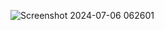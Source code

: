 ![Screenshot 2024-07-06 062601](https://github.com/AMANPATEL1108/Top_Courses_Project/assets/108643338/41f0f8b2-54d4-440c-a745-61b857fe1088)
